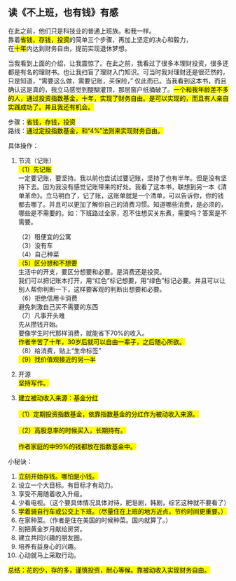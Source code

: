 <style type="text/css">
mark {
    background-color: yellow;
    color: black;
}
</style>

## 读《不上班，也有钱》有感
在此之前，他们只是科技业的普通上班族。和我一样。  
靠着<mark>省钱，存钱，投资</mark>的简单三个步骤，再加上坚定的决心和毅力，  
在<mark>十年</mark>内达到财务自由，提前实现退休梦想。  

当我看到上面的介绍，让我震惊了。在此之前，我看过了很多本理财投资，很多还都是有名的理财书。也让我扫盲了理财入门知识。可当时我对理财还是很茫然的，只是知道，“需要这么做，需要记账，买保险，”  仅此而已。当我看到这本书，而且确认这是真的，我立马感觉到醍醐灌顶，那层窗户纸捅破了。<mark>一个和我年龄差不多的人，通过投资指数基金，十年，实现了财务自由。是可以实现的，而且有人亲自实践成功了。并且我还有机会。</mark>

步骤：<mark>省钱，存钱，投资</mark>  
路线：<mark>通过定投指数基金，和“4%”法则来实现财务自由。</mark>

具体操作：

1. 节流（记账）  
 <mark>（1）先记账</mark>  
        一定要记账，要坚持。我以前也尝试过要记账，坚持了也有半年。但是没有坚持下去。因为我没有感觉记账带来的好处。我看了这本书，联想到另一本《清单革命》。立马明白了，记了账，这账单就是一个清单，可以告诉你，你的钱都去哪了。并且可以更加了解你自己的消费习惯。知道哪些消费，是必须的，哪些是不需要的。如：下班路过全家，忍不住想买关东煮，需要吗？答案是不需要。

    （2）租便宜的公寓  
    （3）没有车  
    （4）自己种菜  
  <mark>（5）区分想和不想要</mark>  
     生活中的开支，要区分想要和必要。是消费还是投资。  
     我们可以把记账本打开，用“红色”标记想要，用“绿色”标记必要。并且可以让别人帮你判断一下，这样要客观的判断出想要和必要。  
    （6）拒绝信用卡消费  
    避免刺激自己买不需要的东西  
    （7）凡事开头难  
    先从攒钱开始。  
    要像学生时代那样消费，就能省下70%的收入。  
    <mark>作者辛苦了十年，30岁后就可以自由一辈子，之后随心所欲。</mark>  
    （8）给消费，贴上“生命标签”  
    <mark>（9）找价值观接近的另一半</mark>  

2. 开源  
   <mark>坚持写作。</mark>

3. <mark>建立被动收入来源：基金分红<br>  
   （1）定期投资指数基金，依靠指数基金的分红作为被动收入来源。<br>  
   （2）高股息率的时候买入，长期持有。<br>  
作者家庭的中99%的钱都放在指数基金中。</mark>  


小秘诀：  
1. <mark>立刻开始存钱。哪怕是小钱。</mark>  
2. 设立一个大目标。有目标才有动力。
3. 享受不用随着收入升级。
4. 少看电视。（这个要具体情况具体对待，肥皂剧，韩剧，综艺这种就不要看了）  
5. <mark>学着骑自行车或公交上下班。（尽量住在上班的地方近点，节约时间更重要。）</mark>
6. 在家种菜。（作者是住在美国的时候种菜。国内就算了。）
7. 别把黄金岁月献给房贷。
8. 建立共同兴趣的朋友圈。
9. 培养有益身心的兴趣。
10. 心动就马上采取行动。

<mark>总结：花的少，存的多，谨慎投资，耐心等候。靠被动收入实现财务自由。</mark>
